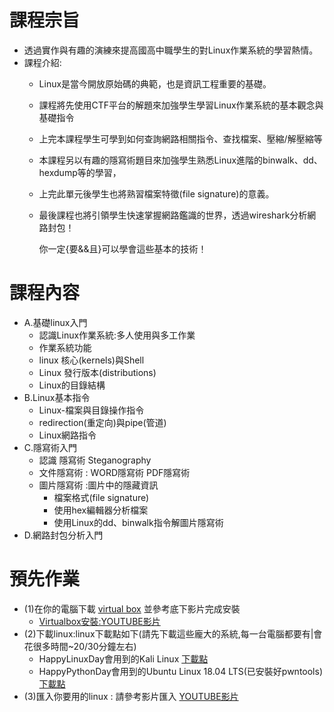 # 課程宗旨
- 透過實作與有趣的演練來提高國高中職學生的對Linux作業系統的學習熱情。
- 課程介紹:
  - Linux是當今開放原始碼的典範，也是資訊工程重要的基礎。
  - 課程將先使用CTF平台的解題來加強學生學習Linux作業系統的基本觀念與基礎指令
  - 上完本課程學生可學到如何查詢網路相關指令、查找檔案、壓縮/解壓縮等
  - 本課程另以有趣的隱寫術題目來加強學生熟悉Linux進階的binwalk、dd、hexdump等的學習，
  - 上完此單元後學生也將熟習檔案特徵(file signature)的意義。
  - 最後課程也將引領學生快速掌握網路鑑識的世界，透過wireshark分析網路封包！
    
    你一定{要&&且}可以學會這些基本的技術！

# 課程內容
- A.基礎linux入門
  - 認識Linux作業系統:多人使用與多工作業
  - 作業系統功能
  - linux 核心(kernels)與Shell
  - Linux 發行版本(distributions)
  - Linux的目錄結構
- B.Linux基本指令
  - Linux-檔案與目錄操作指令
  - redirection(重定向)與pipe(管道)
  - Linux網路指令
- C.隱寫術入門
  - 認識 隱寫術 Steganography 
  - 文件隱寫術 : WORD隱寫術 PDF隱寫術
  - 圖片隱寫術 :圖片中的隱藏資訊
    - 檔案格式(file signature)
    - 使用hex編輯器分析檔案
    - 使用Linux的dd、binwalk指令解圖片隱寫術
- D.網路封包分析入門 

#  預先作業
- (1)在你的電腦下載 [virtual box](https://www.virtualbox.org/wiki/Downloads) 並參考底下影片完成安裝 
  - [Virtualbox安裝:YOUTUBE影片](https://youtu.be/FC0CX71aGnc)
- (2)下載linux:linux下載點如下(請先下載這些龐大的系統,每一台電腦都要有|會花很多時間~20/30分鐘左右)
  - HappyLinuxDay會用到的Kali Linux [下載點](https://drive.google.com/file/d/1m620Z7KAOSUOLdFH92FYLE2NINb-vJsn/view?usp=sharing)
  - HappyPythonDay會用到的Ubuntu Linux 18.04 LTS(已安裝好pwntools)  [下載點](https://drive.google.com/file/d/1aP-qCFP6jKsGYXtKy9ahwZleQSENEi7C/view?usp=sharing)
- (3)匯入你要用的linux : 請參考影片匯入 [YOUTUBE影片](https://youtu.be/GTpQR7fZcwE)
